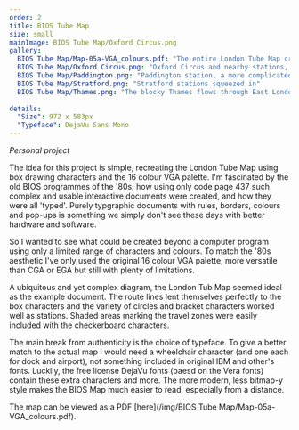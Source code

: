 ```yaml
---
order: 2
title: BIOS Tube Map
size: small
mainImage: BIOS Tube Map/Oxford Circus.png
gallery:
  BIOS Tube Map/Map-05a-VGA_colours.pdf: "The entire London Tube Map created in box drawing characters" 
  BIOS Tube Map/Oxford Circus.png: "Oxford Circus and nearby stations, the basic station designs"
  BIOS Tube Map/Paddington.png: "Paddington station, a more complicated design"
  BIOS Tube Map/Stratford.png: "Stratford stations squeezed in"
  BIOS Tube Map/Thames.png: "The blocky Thames flows through East London" 
 
details:
  "Size": 972 x 583px
  "Typeface": DejaVu Sans Mono
---
```


_Personal project_

The idea for this project is simple, recreating the London Tube Map using box drawing characters and the 16 colour VGA palette. I'm fascinated by the old BIOS programmes of the '80s; how using only code page 437 such complex and usable interactive documents were created, and how they were all 'typed'. Purely typgraphic documents with rules, borders, colours and pop-ups is something we simply don't see these days with better hardware and software.

So I wanted to see what could be created beyond a computer program using only a limited range of characters and colours. To match the '80s aesthetic I've only used the original 16 colour VGA palette, more versatile than CGA or EGA but still with plenty of limitations.

A ubiquitous and yet complex diagram, the London Tub Map seemed ideal as the example document. The route lines lent themselves perfectly to the box characters and the variety of circles and bracket characters worked well as stations. Shaded areas marking the travel zones were easily included with the checkerboard characters.

The main break from authenticity is the choice of typeface. To give a better match to the actual map I would need a wheelchair character (and one each for dock and airport), not something included in original IBM and other's fonts. Luckily, the free license DejaVu fonts (baesd on the Vera fonts) contain these extra characters and more. The more modern, less bitmap-y style makes the BIOS Map much easier to read, especially from a distance.

The map can be viewed as a PDF [here](/img/BIOS Tube Map/Map-05a-VGA_colours.pdf).